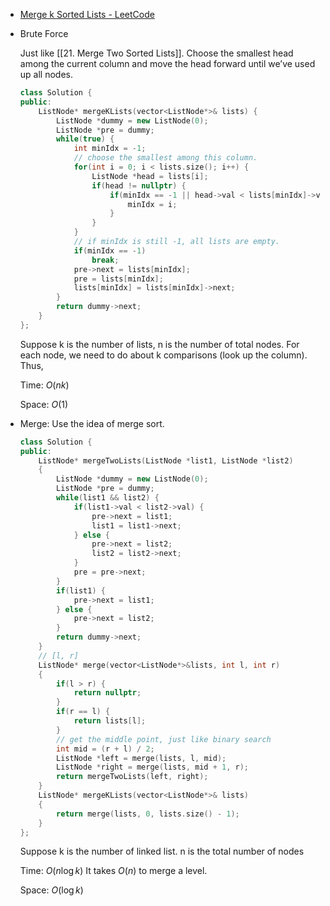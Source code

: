 - [Merge k Sorted Lists - LeetCode](https://leetcode.com/problems/merge-k-sorted-lists/)
- Brute Force
    
    Just like [[21. Merge Two Sorted Lists]]. Choose the smallest head among the current column and move the head forward until we’ve used up all nodes.
    
    ```C++
    class Solution {
    public:
        ListNode* mergeKLists(vector<ListNode*>& lists) {
            ListNode *dummy = new ListNode(0);
            ListNode *pre = dummy;
            while(true) {
                int minIdx = -1;
                // choose the smallest among this column.
                for(int i = 0; i < lists.size(); i++) {
                    ListNode *head = lists[i];
                    if(head != nullptr) {
                        if(minIdx == -1 || head->val < lists[minIdx]->val) {
                            minIdx = i;
                        }
                    }
                }
                // if minIdx is still -1, all lists are empty.
                if(minIdx == -1)
                    break;
                pre->next = lists[minIdx];
                pre = lists[minIdx];
                lists[minIdx] = lists[minIdx]->next;
            }
            return dummy->next;
        }
    };
    ```
    
    Suppose k is the number of lists, n is the number of total nodes. For each node, we need to do about k comparisons (look up the column). Thus,
    
    Time: $O(nk)$﻿
    
    Space: $O(1)$﻿
    
- Merge: Use the idea of merge sort. 
    
    ```C++
    class Solution {
    public:
        ListNode* mergeTwoLists(ListNode *list1, ListNode *list2)
        {
            ListNode *dummy = new ListNode(0);
            ListNode *pre = dummy;
            while(list1 && list2) {
                if(list1->val < list2->val) {
                    pre->next = list1;
                    list1 = list1->next;
                } else {
                    pre->next = list2;
                    list2 = list2->next;
                }
                pre = pre->next;
            }
            if(list1) {
                pre->next = list1;
            } else {
                pre->next = list2;
            }
            return dummy->next;
        }
        // [l, r]
        ListNode* merge(vector<ListNode*>&lists, int l, int r)
        {
            if(l > r) {
                return nullptr;
            }
            if(r == l) {
                return lists[l];
            }
            // get the middle point, just like binary search
            int mid = (r + l) / 2;
            ListNode *left = merge(lists, l, mid);
            ListNode *right = merge(lists, mid + 1, r);
            return mergeTwoLists(left, right);
        }
        ListNode* mergeKLists(vector<ListNode*>& lists) 
        {
            return merge(lists, 0, lists.size() - 1);
        }
    };
    ```
    
    Suppose k is the number of linked list. n is the total number of nodes
    
    Time: $O(n\log k)$﻿ It takes $O(n)$﻿ to merge a level.
    
    Space: $O(\log k)$